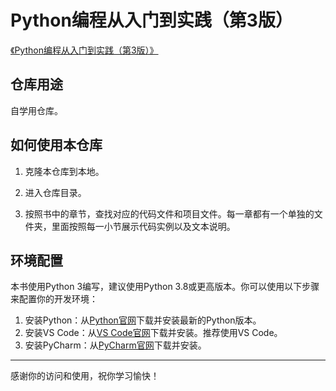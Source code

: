 # Python编程从入门到实践（第3版）
[《Python编程从入门到实践（第3版）》](https://github.com/square1979/Some_Books/blob/main/Python)
## 仓库用途
自学用仓库。
## 如何使用本仓库

1. 克隆本仓库到本地。
   
2. 进入仓库目录。
   
3. 按照书中的章节，查找对应的代码文件和项目文件。每一章都有一个单独的文件夹，里面按照每一小节展示代码实例以及文本说明。
## 环境配置

本书使用Python 3编写，建议使用Python 3.8或更高版本。你可以使用以下步骤来配置你的开发环境：

1. 安装Python：从[Python官网](https://www.python.org/)下载并安装最新的Python版本。
2. 安装VS Code：从[VS Code官网](https://code.visualstudio.com/)下载并安装。推荐使用VS Code。
3. 安装PyCharm：从[PyCharm官网](https://www.jetbrains.com/pycharm/)下载并安装。

---

感谢你的访问和使用，祝你学习愉快！
